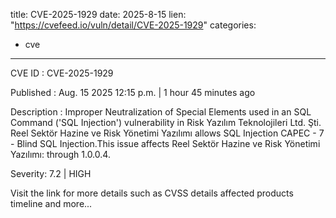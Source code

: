  
title: CVE-2025-1929
date: 2025-8-15
lien: "https://cvefeed.io/vuln/detail/CVE-2025-1929"
categories:
  - cve
---

CVE ID : CVE-2025-1929

Published :  Aug. 15
2025
12:15 p.m. | 1 hour
45 minutes ago

Description : Improper Neutralization of Special Elements used in an SQL Command ('SQL Injection') vulnerability in Risk Yazılım Teknolojileri Ltd. Şti. Reel Sektör Hazine ve Risk Yönetimi Yazılımı allows SQL Injection
CAPEC - 7 - Blind SQL Injection.This issue affects Reel Sektör Hazine ve Risk Yönetimi Yazılımı: through 1.0.0.4.

Severity: 7.2 | HIGH

Visit the link for more details
such as CVSS details
affected products
timeline
and more...
